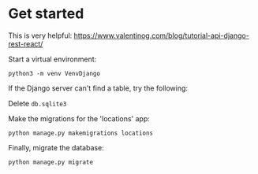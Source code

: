 # Get started
This is very helpful: https://www.valentinog.com/blog/tutorial-api-django-rest-react/

Start a virtual environment:

`python3 -m venv VenvDjango`

If the Django server can't find a table, try the following:

Delete `db.sqlite3`

Make the migrations for the 'locations' app:

`python manage.py makemigrations locations`

Finally, migrate the database: 

`python manage.py migrate`